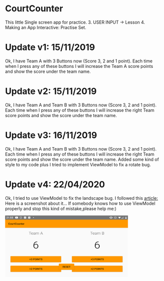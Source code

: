 # CourtCounter
This little Single screen app for practice.
3. USER INPUT -> Lesson 4. Making an App Interactive: Practise Set. 


# Update v1: 15/11/2019
Ok,  I have Team A with 3 Buttons now (Score 3, 2 and 1 point). Each time when I press any of these buttons I will increase the Team A score points and show the score under the team name.

# Update v2: 15/11/2019
Ok,  I have Team A and Team B with 3 Buttons now (Score 3, 2 and 1 point). Each time when I press any of these buttons I will increase the right Team  score points and show the score under the team name.

# Update v3: 16/11/2019
Ok,  I have Team A and Team B with 3 Buttons now (Score 3, 2 and 1 point). Each time when I press any of these buttons I will increase the right Team  score points and show the score under the team name. Added some kind of style to my code plus I tried to implement ViewModel to fix a rotate bug.


# Update v4: 22/04/2020
Ok, I tried to use ViewModel to fix the landscape bug. I followed this  [article:](https://medium.com/androiddevelopers/viewmodels-a-simple-example-ed5ac416317e) Here is a screenshot about it... If somebody knows how to use ViewModel properly and stop this kind of mistake,please help me:) 

<img src="screenshot.png" width="400" height="200" />
